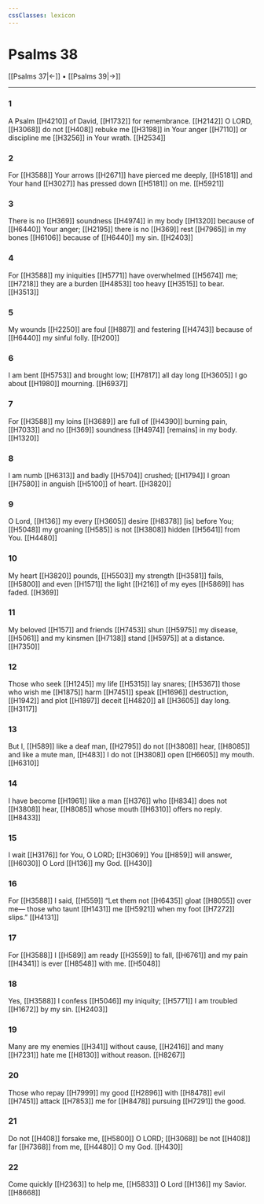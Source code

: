 ```yaml
---
cssClasses: lexicon
---
```


# Psalms 38

[[Psalms 37|←]] • [[Psalms 39|→]]

---

### 1
A Psalm [[H4210]] of David, [[H1732]] for remembrance. [[H2142]] O LORD, [[H3068]] do not [[H408]] rebuke me [[H3198]] in Your anger [[H7110]] or discipline me [[H3256]] in Your wrath. [[H2534]]

### 2
For [[H3588]] Your arrows [[H2671]] have pierced me deeply, [[H5181]] and Your hand [[H3027]] has pressed down [[H5181]] on me. [[H5921]]

### 3
There is no [[H369]] soundness [[H4974]] in my body [[H1320]] because of [[H6440]] Your anger; [[H2195]] there is no [[H369]] rest [[H7965]] in my bones [[H6106]] because of [[H6440]] my sin. [[H2403]]

### 4
For [[H3588]] my iniquities [[H5771]] have overwhelmed [[H5674]] me; [[H7218]] they are a burden [[H4853]] too heavy [[H3515]] to bear. [[H3513]]

### 5
My wounds [[H2250]] are foul [[H887]] and festering [[H4743]] because of [[H6440]] my sinful folly. [[H200]]

### 6
I am bent [[H5753]] and brought low; [[H7817]] all day long [[H3605]] I go about [[H1980]] mourning. [[H6937]]

### 7
For [[H3588]] my loins [[H3689]] are full of [[H4390]] burning pain, [[H7033]] and no [[H369]] soundness [[H4974]] [remains] in my body. [[H1320]]

### 8
I am numb [[H6313]] and badly [[H5704]] crushed; [[H1794]] I groan [[H7580]] in anguish [[H5100]] of heart. [[H3820]]

### 9
O Lord, [[H136]] my every [[H3605]] desire [[H8378]] [is] before You; [[H5048]] my groaning [[H585]] is not [[H3808]] hidden [[H5641]] from You. [[H4480]]

### 10
My heart [[H3820]] pounds, [[H5503]] my strength [[H3581]] fails, [[H5800]] and even [[H1571]] the light [[H216]] of my eyes [[H5869]] has faded. [[H369]]

### 11
My beloved [[H157]] and friends [[H7453]] shun [[H5975]] my disease, [[H5061]] and my kinsmen [[H7138]] stand [[H5975]] at a distance. [[H7350]]

### 12
Those who seek [[H1245]] my life [[H5315]] lay snares; [[H5367]] those who wish me [[H1875]] harm [[H7451]] speak [[H1696]] destruction, [[H1942]] and plot [[H1897]] deceit [[H4820]] all [[H3605]] day long. [[H3117]]

### 13
But I, [[H589]] like a deaf man, [[H2795]] do not [[H3808]] hear, [[H8085]] and like a mute man, [[H483]] I do not [[H3808]] open [[H6605]] my mouth. [[H6310]]

### 14
I have become [[H1961]] like a man [[H376]] who [[H834]] does not [[H3808]] hear, [[H8085]] whose mouth [[H6310]] offers no reply. [[H8433]]

### 15
I wait [[H3176]] for You,  O LORD; [[H3069]] You [[H859]] will answer, [[H6030]] O Lord [[H136]] my God. [[H430]]

### 16
For [[H3588]] I said, [[H559]] “Let them not [[H6435]] gloat [[H8055]] over me—  those who taunt [[H1431]] me [[H5921]] when my foot [[H7272]] slips.” [[H4131]]

### 17
For [[H3588]] I [[H589]] am ready [[H3559]] to fall, [[H6761]] and my pain [[H4341]] is ever [[H8548]] with me. [[H5048]]

### 18
Yes, [[H3588]] I confess [[H5046]] my iniquity; [[H5771]] I am troubled [[H1672]] by my sin. [[H2403]]

### 19
Many are my enemies [[H341]] without cause, [[H2416]] and many [[H7231]] hate me [[H8130]] without reason. [[H8267]]

### 20
Those who repay [[H7999]] my good [[H2896]] with [[H8478]] evil [[H7451]] attack [[H7853]] me for [[H8478]] pursuing [[H7291]] the good. 

### 21
Do not [[H408]] forsake me, [[H5800]] O LORD; [[H3068]] be not [[H408]] far [[H7368]] from me, [[H4480]] O my God. [[H430]]

### 22
Come quickly [[H2363]] to help me, [[H5833]] O Lord [[H136]] my Savior. [[H8668]]

